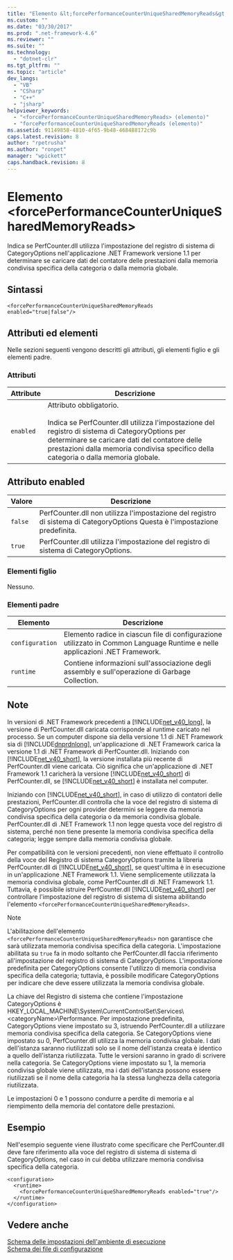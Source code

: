 ```yaml
---
title: "Elemento &lt;forcePerformanceCounterUniqueSharedMemoryReads&gt; | Microsoft Docs"
ms.custom: ""
ms.date: "03/30/2017"
ms.prod: ".net-framework-4.6"
ms.reviewer: ""
ms.suite: ""
ms.technology: 
  - "dotnet-clr"
ms.tgt_pltfrm: ""
ms.topic: "article"
dev_langs: 
  - "VB"
  - "CSharp"
  - "C++"
  - "jsharp"
helpviewer_keywords: 
  - "<forcePerformanceCounterUniqueSharedMemoryReads> (elemento)"
  - "forcePerformanceCounterUniqueSharedMemoryReads (elemento)"
ms.assetid: 91149858-4810-4f65-9b48-468488172c9b
caps.latest.revision: 8
author: "rpetrusha"
ms.author: "ronpet"
manager: "wpickett"
caps.handback.revision: 8
---
```

# Elemento &lt;forcePerformanceCounterUniqueSharedMemoryReads&gt;
Indica se PerfCounter.dll utilizza l'impostazione del registro di sistema di CategoryOptions nell'applicazione .NET Framework versione 1.1 per determinare se caricare dati del contatore delle prestazioni dalla memoria condivisa specifica della categoria o dalla memoria globale.  
  
## Sintassi  
  
```  
<forcePerformanceCounterUniqueSharedMemoryReads   
enabled="true|false"/>  
```  
  
## Attributi ed elementi  
 Nelle sezioni seguenti vengono descritti gli attributi, gli elementi figlio e gli elementi padre.  
  
### Attributi  
  
|Attribute|Descrizione|  
|---------------|-----------------|  
|`enabled`|Attributo obbligatorio.<br /><br /> Indica se PerfCounter.dll utilizza l'impostazione del registro di sistema di CategoryOptions per determinare se caricare dati del contatore delle prestazioni dalla memoria condivisa specifico della categoria o dalla memoria globale.|  
  
## Attributo enabled  
  
|Valore|Descrizione|  
|------------|-----------------|  
|`false`|PerfCounter.dll non utilizza l'impostazione del registro di sistema di CategoryOptions Questa è l'impostazione predefinita.|  
|`true`|PerfCounter.dll utilizza l'impostazione del registro di sistema di CategoryOptions.|  
  
### Elementi figlio  
 Nessuno.  
  
### Elementi padre  
  
|Elemento|Descrizione|  
|--------------|-----------------|  
|`configuration`|Elemento radice in ciascun file di configurazione utilizzato in Common Language Runtime e nelle applicazioni .NET Framework.|  
|`runtime`|Contiene informazioni sull'associazione degli assembly e sull'operazione di Garbage Collection.|  
  
## Note  
 In versioni di .NET Framework precedenti a [!INCLUDE[net_v40_long](../../../../../includes/net-v40-long-md.md)], la versione di PerfCounter.dll caricata corrisponde al runtime caricato nel processo.  Se un computer dispone sia della versione 1.1 di .NET Framework sia di [!INCLUDE[dnprdnlong](../../../../../includes/dnprdnlong-md.md)], un'applicazione di .NET Framework carica la versione 1.1 di .NET Framework di PerfCounter.dll.  Iniziando con [!INCLUDE[net_v40_short](../../../../../includes/net-v40-short-md.md)], la versione installata più recente di PerfCounter.dll viene caricata.  Ciò significa che un'applicazione di .NET Framework 1.1 caricherà la versione [!INCLUDE[net_v40_short](../../../../../includes/net-v40-short-md.md)] di PerfCounter.dll, se [!INCLUDE[net_v40_short](../../../../../includes/net-v40-short-md.md)] è installata nel computer.  
  
 Iniziando con [!INCLUDE[net_v40_short](../../../../../includes/net-v40-short-md.md)], in caso di utilizzo di contatori delle prestazioni, PerfCounter.dll controlla che la voce del registro di sistema di CategoryOptions per ogni provider determini se leggere da memoria condivisa specifica della categoria o da memoria condivisa globale.  PerfCounter.dll di .NET Framework 1.1 non legge questa voce del registro di sistema, perché non tiene presente la memoria condivisa specifica della categoria; legge sempre dalla memoria condivisa globale.  
  
 Per compatibilità con le versioni precedenti, non viene effettuato il controllo della voce del Registro di sistema CategoryOptions tramite la libreria PerfCounter.dll di [!INCLUDE[net_v40_short](../../../../../includes/net-v40-short-md.md)], se quest'ultima è in esecuzione in un'applicazione .NET Framework 1.1.  Viene semplicemente utilizzata la memoria condivisa globale, come PerfCounter.dll di .NET Framework 1.1.  Tuttavia, è possibile istruire PerfCounter.dll [!INCLUDE[net_v40_short](../../../../../includes/net-v40-short-md.md)] per controllare l'impostazione del registro di sistema di sistema abilitando l'elemento `<forcePerformanceCounterUniqueSharedMemoryReads>`.  
  
> [!NOTE]
>  L'abilitazione dell'elemento `<forcePerformanceCounterUniqueSharedMemoryReads>` non garantisce che sarà utilizzata memoria condivisa specifica della categoria.  L'impostazione abilitata su `true` fa in modo soltanto che PerfCounter.dll faccia riferimento all'impostazione del registro di sistema di CategoryOptions.  L'impostazione predefinita per CategoryOptions consente l'utilizzo di memoria condivisa specifica della categoria; tuttavia, è possibile modificare CategoryOptions per indicare che deve essere utilizzata la memoria condivisa globale.  
  
 La chiave del Registro di sistema che contiene l'impostazione CategoryOptions è HKEY\_LOCAL\_MACHINE\\System\\CurrentControlSet\\Services\\\<categoryName\>\\Performance.  Per impostazione predefinita, CategoryOptions viene impostato su 3, istruendo PerfCounter.dll a utilizzare memoria condivisa specifica della categoria.  Se CategoryOptions viene impostato su 0, PerfCounter.dll utilizza la memoria condivisa globale.  I dati dell'istanza saranno riutilizzati solo se il nome dell'istanza creata è identico a quello dell'istanza riutilizzata.  Tutte le versioni saranno in grado di scrivere nella categoria.  Se CategoryOptions viene impostato su 1, la memoria condivisa globale viene utilizzata, ma i dati dell'istanza possono essere riutilizzati se il nome della categoria ha la stessa lunghezza della categoria riutilizzata.  
  
 Le impostazioni 0 e 1 possono condurre a perdite di memoria e al riempimento della memoria del contatore delle prestazioni.  
  
## Esempio  
 Nell'esempio seguente viene illustrato come specificare che PerfCounter.dll deve fare riferimento alla voce del registro di sistema di sistema di CategoryOptions, nel caso in cui debba utilizzare memoria condivisa specifica della categoria.  
  
```  
<configuration>  
  <runtime>  
    <forcePerformanceCounterUniqueSharedMemoryReads enabled="true"/>  
  </runtime>  
</configuration>  
```  
  
## Vedere anche  
 [Schema delle impostazioni dell'ambiente di esecuzione](../../../../../docs/framework/configure-apps/file-schema/runtime/index.md)   
 [Schema dei file di configurazione](../../../../../docs/framework/configure-apps/file-schema/index.md)